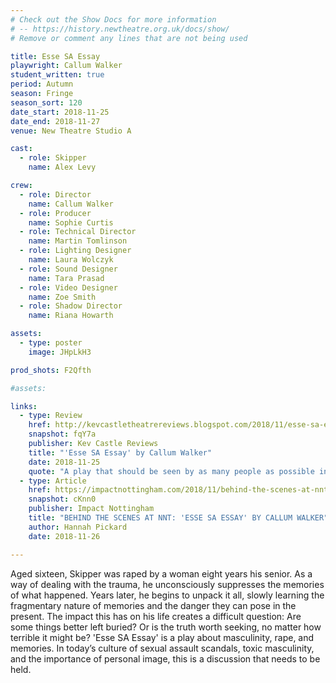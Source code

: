 ```yaml
---
# Check out the Show Docs for more information
# -- https://history.newtheatre.org.uk/docs/show/
# Remove or comment any lines that are not being used

title: Esse SA Essay
playwright: Callum Walker
student_written: true
period: Autumn
season: Fringe
season_sort: 120
date_start: 2018-11-25
date_end: 2018-11-27
venue: New Theatre Studio A

cast:
  - role: Skipper
    name: Alex Levy

crew:
  - role: Director
    name: Callum Walker
  - role: Producer
    name: Sophie Curtis
  - role: Technical Director
    name: Martin Tomlinson
  - role: Lighting Designer
    name: Laura Wolczyk
  - role: Sound Designer
    name: Tara Prasad
  - role: Video Designer
    name: Zoe Smith
  - role: Shadow Director
    name: Riana Howarth

assets:
  - type: poster
    image: JHpLkH3

prod_shots: F2Qfth

#assets:

links:
  - type: Review
    href: http://kevcastletheatrereviews.blogspot.com/2018/11/esse-sa-essay-by-callum-walker.html
    snapshot: fqY7a
    publisher: Kev Castle Reviews
    title: "'Esse SA Essay' by Callum Walker"
    date: 2018-11-25
    quote: "A play that should be seen by as many people as possible in my humble opinion."
  - type: Article
    href: https://impactnottingham.com/2018/11/behind-the-scenes-at-nnt-esse-sa-essay-by-callum-walker/
    snapshot: cKnn0
    publisher: Impact Nottingham
    title: "BEHIND THE SCENES AT NNT: 'ESSE SA ESSAY' BY CALLUM WALKER"
    author: Hannah Pickard
    date: 2018-11-26

---
```


Aged sixteen, Skipper was raped by a woman eight years his senior. As a way of dealing with the trauma, he unconsciously suppresses the memories of what happened. Years later, he begins to unpack it all, slowly learning the fragmentary nature of memories and the danger they can pose in the present. The impact this has on his life creates a difficult question: Are some things better left buried? Or is the truth worth seeking, no matter how terrible it might be? 'Esse SA Essay' is a play about masculinity, rape, and memories. In today’s culture of sexual assault scandals, toxic masculinity, and the importance of personal image, this is a discussion that needs to be held.
